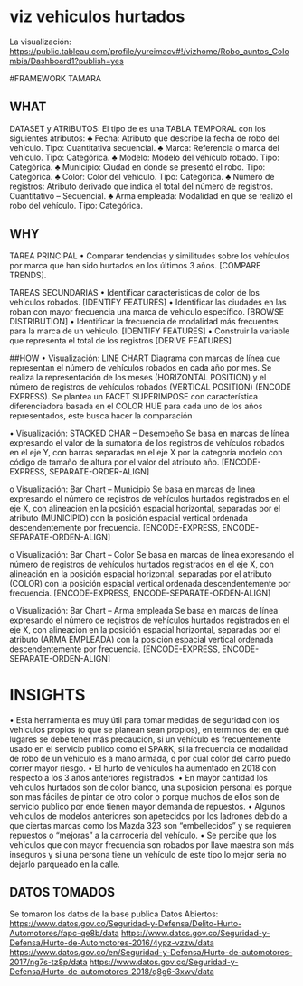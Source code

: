 # viz vehiculos hurtados

La visualización: https://public.tableau.com/profile/yureimacv#!/vizhome/Robo_auntos_Colombia/Dashboard1?publish=yes 


#FRAMEWORK TAMARA

## WHAT
DATASET y ATRIBUTOS:
El tipo de  es una TABLA TEMPORAL con los siguientes atributos:
  ♣	Fecha: Atributo que describe la fecha de robo del vehículo. Tipo: Cuantitativa secuencial.
  ♣	Marca: Referencia o marca del vehículo. Tipo: Categórica.
  ♣	Modelo: Modelo del vehículo robado. Tipo: Categórica.
  ♣	Municipio: Ciudad en donde se presentó el robo. Tipo: Categórica.
  ♣	Color: Color del vehículo. Tipo: Categórica.
  ♣	Número de registros: Atributo derivado que indica el total del número de registros. Cuantitativo – Secuencial.
  ♣	Arma empleada: Modalidad en que se realizó el robo del vehículo. Tipo: Categórica.

## WHY	
TAREA PRINCIPAL	
  •	Comparar tendencias y similitudes sobre los vehículos por marca que han sido hurtados en los últimos 3 años. [COMPARE       TRENDS].

TAREAS SECUNDARIAS
  •	Identificar caracteristicas de color de los vehículos robados. [IDENTIFY FEATURES]
  •	Identificar las ciudades en las roban con mayor frecuencia una marca de vehiculo específico. [BROWSE DISTRIBUTION]
  •	Identificar la frecuencia de modalidad más frecuentes para la marca de un vehiculo. [IDENTIFY FEATURES]
  •	Construir la variable que representa el total de los registros [DERIVE FEATURES]
  
##HOW
  •	Visualización: LINE CHART
    Diagrama con marcas de línea que representan el número de vehículos robados en cada año por mes. Se realiza la    representación de los meses (HORIZONTAL POSITION) y el número de registros de vehículos robados (VERTICAL POSITION) (ENCODE EXPRESS). Se plantea un FACET SUPERIMPOSE con característica diferenciadora basada en el COLOR HUE para cada uno de los años representados, este busca hacer la comparación 
  
  •	Visualización: STACKED CHAR – Desempeño
Se basa en marcas de línea expresando el valor de la sumatoria de los registros de vehículos robados en el eje Y, con barras separadas en el eje X por la categoría modelo con código de tamaño de altura por el valor del atributo año. [ENCODE-EXPRESS, SEPARATE-ORDER-ALIGN]

  o	Visualización: Bar Chart – Municipio
Se basa en marcas de línea expresando el número de registros de vehículos hurtados registrados en el eje X, con alineación en la posición espacial horizontal, separadas por el atributo (MUNICIPIO) con la posición espacial vertical ordenada descendentemente por frecuencia. [ENCODE-EXPRESS, ENCODE-SEPARATE-ORDEN-ALIGN]

  o	Visualización: Bar Chart – Color
Se basa en marcas de línea expresando el número de registros de vehículos hurtados registrados en el eje X, con alineación en la posición espacial horizontal, separadas por el atributo (COLOR) con la posición espacial vertical ordenada descendentemente por frecuencia. [ENCODE-EXPRESS, ENCODE-SEPARATE-ORDEN-ALIGN]

  o	Visualización: Bar Chart – Arma empleada
Se basa en marcas de línea expresando el número de registros de vehículos hurtados registrados en el eje X, con alineación en la posición espacial horizontal, separadas por el atributo (ARMA EMPLEADA) con la posición espacial vertical ordenada descendentemente por frecuencia. [ENCODE-EXPRESS, ENCODE-SEPARATE-ORDEN-ALIGN]

# INSIGHTS
•	Esta herramienta es muy útil para tomar medidas de seguridad con los vehiculos propios (o que se planean sean propios), en terminos de: en qué lugares se debe tener más precaucion, si un vehículo es frecuentemente usado en el servicio publico como el SPARK, si la frecuencia de modalidad de robo de un vehiculo es a mano armada, o por cual color del carro puedo correr mayor riesgo.
•	El hurto de vehiculos ha aumentado en 2018 con respecto a los 3 años anteriores registrados.
•	En mayor cantidad los vehiculos hurtados son de color blanco, una suposicion personal es porque son mas fáciles de pintar de otro color o porque muchos de ellos son de servicio publico por ende tienen mayor demanda de repuestos. 
•	Algunos vehiculos de modelos anteriores son apetecidos por los ladrones debido a que ciertas marcas como los Mazda 323 son “embellecidos” y se requieren repuestos o “mejoras” a la carroceria del vehículo. 
•	Se percibe que los vehículos que con mayor frecuencia son robados por llave maestra son más inseguros y si una persona tiene un vehículo de este tipo lo mejor seria no dejarlo parqueado en la calle.


## DATOS TOMADOS

Se tomaron los datos de la base publica Datos Abiertos:
  https://www.datos.gov.co/Seguridad-y-Defensa/Delito-Hurto-Automotores/fapc-qe8b/data
  https://www.datos.gov.co/Seguridad-y-Defensa/Hurto-de-Automotores-2016/4ypz-vzzw/data
  https://www.datos.gov.co/en/Seguridad-y-Defensa/Hurto-de-automotores-2017/ng7s-tz8p/data
  https://www.datos.gov.co/Seguridad-y-Defensa/Hurto-de-automotores-2018/q8g6-3xwv/data
  
